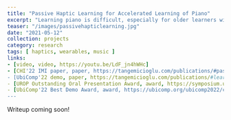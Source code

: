```yaml
---
title: "Passive Haptic Learning for Accelerated Learning of Piano"
excerpt: "Learning piano is difficult, especially for older learners with busy lives. Passive haptic learning can reduce time spent practicing piano through instructional tactile cues. We designed a custom vibrotactile haptic glove for daily wear, enabling faster learning of piano skills. I led a group of undergraduate and graduate students in manufacturing glove hardware, designing a web portal and organizing user studies to evaluate performance."
teaser: "/images/passivehapticlearning.jpg"
date: "2021-05-12"
collection: projects
category: research
tags: [ haptics, wearables, music ]
links:
- [video, video, https://youtu.be/LdF_jn4hWHc]
- [CHI'22 IMI paper, paper, https://tangemicioglu.com/publications/#passive-haptic-rehearsal-for-accelerated-piano-skill-acquisition]
- [UbiComp'22 demo, paper, https://tangemicioglu.com/publications/#learning-piano-songs-with-passive-haptic-training-an-interactive-lesson]
- [UROP Outstanding Oral Presentation Award, award, https://symposium.urop.gatech.edu/awards/]
- [UbiComp'22 Best Demo Award, award, https://ubicomp.org/ubicomp2022/cfp/posters-demos-6/]
---
```


Writeup coming soon!